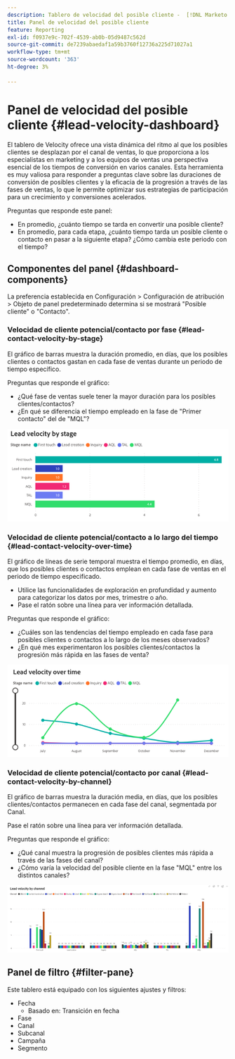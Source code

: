 ```yaml
---
description: Tablero de velocidad del posible cliente -  [!DNL Marketo Measure]  - Producto
title: Panel de velocidad del posible cliente
feature: Reporting
exl-id: f0937e9c-702f-4539-ab0b-05d9487c562d
source-git-commit: de7239abaedaf1a59b3760f12736a225d71027a1
workflow-type: tm+mt
source-wordcount: '363'
ht-degree: 3%

---
```


# Panel de velocidad del posible cliente {#lead-velocity-dashboard}

El tablero de Velocity ofrece una vista dinámica del ritmo al que los posibles clientes se desplazan por el canal de ventas, lo que proporciona a los especialistas en marketing y a los equipos de ventas una perspectiva esencial de los tiempos de conversión en varios canales. Esta herramienta es muy valiosa para responder a preguntas clave sobre las duraciones de conversión de posibles clientes y la eficacia de la progresión a través de las fases de ventas, lo que le permite optimizar sus estrategias de participación para un crecimiento y conversiones acelerados.

Preguntas que responde este panel:

* En promedio, ¿cuánto tiempo se tarda en convertir una posible cliente?
* En promedio, para cada etapa, ¿cuánto tiempo tarda un posible cliente o contacto en pasar a la siguiente etapa? ¿Cómo cambia este periodo con el tiempo?

## Componentes del panel {#dashboard-components}

La preferencia establecida en Configuración > Configuración de atribución > Objeto de panel predeterminado determina si se mostrará &quot;Posible cliente&quot; o &quot;Contacto&quot;.

### Velocidad de cliente potencial/contacto por fase {#lead-contact-velocity-by-stage}

El gráfico de barras muestra la duración promedio, en días, que los posibles clientes o contactos gastan en cada fase de ventas durante un periodo de tiempo específico.

Preguntas que responde el gráfico:

* ¿Qué fase de ventas suele tener la mayor duración para los posibles clientes/contactos?
* ¿En qué se diferencia el tiempo empleado en la fase de &quot;Primer contacto&quot; del de &quot;MQL&quot;?

![](assets/lead-velocity-dashboard-1.png)

### Velocidad de cliente potencial/contacto a lo largo del tiempo {#lead-contact-velocity-over-time}

El gráfico de líneas de serie temporal muestra el tiempo promedio, en días, que los posibles clientes o contactos emplean en cada fase de ventas en el periodo de tiempo especificado.

* Utilice las funcionalidades de exploración en profundidad y aumento para categorizar los datos por mes, trimestre o año.
* Pase el ratón sobre una línea para ver información detallada.

Preguntas que responde el gráfico:

* ¿Cuáles son las tendencias del tiempo empleado en cada fase para posibles clientes o contactos a lo largo de los meses observados?
* ¿En qué mes experimentaron los posibles clientes/contactos la progresión más rápida en las fases de venta?

![](assets/lead-velocity-dashboard-2.png)

### Velocidad de cliente potencial/contacto por canal {#lead-contact-velocity-by-channel}

El gráfico de barras muestra la duración media, en días, que los posibles clientes/contactos permanecen en cada fase del canal, segmentada por Canal.

Pase el ratón sobre una línea para ver información detallada.

Preguntas que responde el gráfico:

* ¿Qué canal muestra la progresión de posibles clientes más rápida a través de las fases del canal?
* ¿Cómo varía la velocidad del posible cliente en la fase &quot;MQL&quot; entre los distintos canales?

![](assets/lead-velocity-dashboard-3.png)

## Panel de filtro {#filter-pane}

Este tablero está equipado con los siguientes ajustes y filtros:

* Fecha
   * Basado en: Transición en fecha
* Fase
* Canal
* Subcanal
* Campaña
* Segmento
